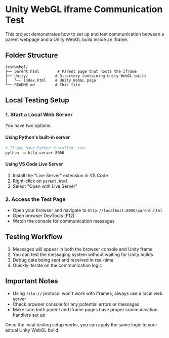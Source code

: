 # Unity WebGL iframe Communication Test

This project demonstrates how to set up and test communication between a parent webpage and a Unity WebGL build inside an iframe.

## Folder Structure
```
testwebgl/
├── parent.html        # Parent page that hosts the iframe
├── Unity/            # Directory containing Unity WebGL build
│   └── index.html    # Unity WebGL page
└── README.md         # This file
```

## Local Testing Setup

### 1. Start a Local Web Server
You have two options:

#### Using Python's built-in server
```bash
# If you have Python installed, run:
python -m http.server 8000
```

#### Using VS Code Live Server
1. Install the "Live Server" extension in VS Code
2. Right-click on `parent.html`
3. Select "Open with Live Server"

### 2. Access the Test Page
- Open your browser and navigate to `http://localhost:8000/parent.html`
- Open browser DevTools (F12)
- Watch the console for communication messages

## Testing Workflow
1. Messages will appear in both the browser console and Unity frame
2. You can test the messaging system without waiting for Unity builds
3. Debug data being sent and received in real-time
4. Quickly iterate on the communication logic

## Important Notes
- Using `file://` protocol won't work with iframes, always use a local web server
- Check browser console for any potential errors or messages
- Make sure both parent and iframe pages have proper communication handlers set up

Once the local testing setup works, you can apply the same logic to your actual Unity WebGL build.
